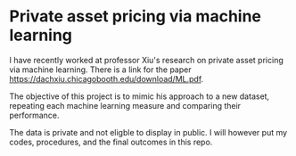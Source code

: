 # Private asset pricing via machine learning

I have recently worked at professor Xiu's research on private asset pricing via machine learning. There is a link for the paper https://dachxiu.chicagobooth.edu/download/ML.pdf. 

The objective of this project is to mimic his approach to a new dataset, repeating each machine learning measure and comparing their performance. 

The data is private and not eligble to display in public. I will however put my codes, procedures, and the final outcomes in this repo. 
